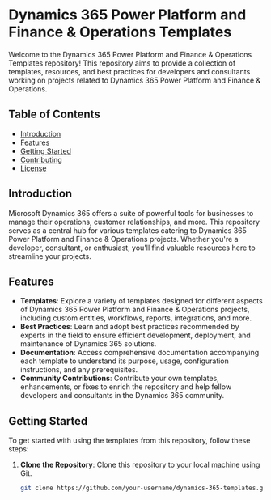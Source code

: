 # Dynamics 365 Power Platform and Finance & Operations Templates

Welcome to the Dynamics 365 Power Platform and Finance & Operations Templates repository! This repository aims to provide a collection of templates, resources, and best practices for developers and consultants working on projects related to Dynamics 365 Power Platform and Finance & Operations.

## Table of Contents

- [Introduction](#introduction)
- [Features](#features)
- [Getting Started](#getting-started)
- [Contributing](#contributing)
- [License](#license)

## Introduction

Microsoft Dynamics 365 offers a suite of powerful tools for businesses to manage their operations, customer relationships, and more. This repository serves as a central hub for various templates catering to Dynamics 365 Power Platform and Finance & Operations projects. Whether you're a developer, consultant, or enthusiast, you'll find valuable resources here to streamline your projects.

## Features

- **Templates**: Explore a variety of templates designed for different aspects of Dynamics 365 Power Platform and Finance & Operations projects, including custom entities, workflows, reports, integrations, and more.
- **Best Practices**: Learn and adopt best practices recommended by experts in the field to ensure efficient development, deployment, and maintenance of Dynamics 365 solutions.
- **Documentation**: Access comprehensive documentation accompanying each template to understand its purpose, usage, configuration instructions, and any prerequisites.
- **Community Contributions**: Contribute your own templates, enhancements, or fixes to enrich the repository and help fellow developers and consultants in the Dynamics 365 community.

## Getting Started

To get started with using the templates from this repository, follow these steps:

1. **Clone the Repository**: Clone this repository to your local machine using Git.
   ```bash
   git clone https://github.com/your-username/dynamics-365-templates.git
